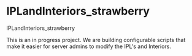 # IPLandInteriors_strawberry
IPLandInteriors_strawberry

This is an in progress project. We are building configurable scripts that make it easier for server admins to modify the IPL's and Interiors. 

